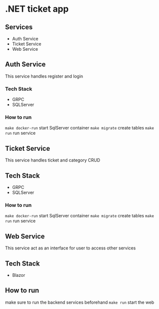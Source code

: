 # .NET ticket app 

## Services 
- Auth Service 
- Ticket Service 
- Web Service 

## Auth Service
This service handles register and login 
### Tech Stack 
- GRPC 
- SQLServer 
### How to run 
`make docker-run` start SqlServer container 
`make migrate` create tables 
`make run` run service 

## Ticket Service 
This service handles ticket and category CRUD 
## Tech Stack 
- GRPC 
- SQLServer 
### How to run 
`make docker-run` start SqlServer container 
`make migrate` create tables 
`make run` run service 

## Web Service 
This service act as an interface for user to access other services 
## Tech Stack 
- Blazor 
## How to run 
make sure to run the backend services beforehand 
`make run` start the web 
